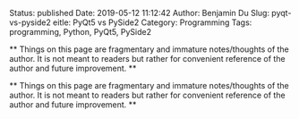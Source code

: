 Status: published
Date: 2019-05-12 11:12:42
Author: Benjamin Du
Slug: pyqt-vs-pyside2
eitle: PyQt5 vs PySide2
Category: Programming
Tags: programming, Python, PyQt5, PySide2

**
Things on this page are fragmentary and immature notes/thoughts of the author.
It is not meant to readers but rather for convenient reference of the author and future improvement.
**


**
Things on this page are fragmentary and immature notes/thoughts of the author.
It is not meant to readers but rather for convenient reference of the author and future improvement.
**



